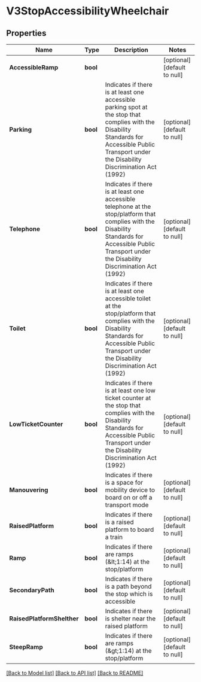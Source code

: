 # V3StopAccessibilityWheelchair

## Properties
Name | Type | Description | Notes
------------ | ------------- | ------------- | -------------
**AccessibleRamp** | **bool** |  | [optional] [default to null]
**Parking** | **bool** | Indicates if there is at least one accessible parking spot at the stop that complies with the Disability Standards for Accessible Public Transport under the Disability Discrimination Act (1992) | [optional] [default to null]
**Telephone** | **bool** | Indicates if there is at least one accessible telephone at the stop/platform that complies with the Disability Standards for Accessible Public Transport under the Disability Discrimination Act (1992) | [optional] [default to null]
**Toilet** | **bool** | Indicates if there is at least one accessible toilet at the stop/platform that complies with the Disability Standards for Accessible Public Transport under the Disability Discrimination Act (1992) | [optional] [default to null]
**LowTicketCounter** | **bool** | Indicates if there is at least one low ticket counter at the stop that complies with the Disability Standards for Accessible Public Transport under the Disability Discrimination Act (1992) | [optional] [default to null]
**Manouvering** | **bool** | Indicates if there is a space for mobility device to board on or off a transport mode | [optional] [default to null]
**RaisedPlatform** | **bool** | Indicates if there is a raised platform to board a train | [optional] [default to null]
**Ramp** | **bool** | Indicates if there are ramps (&amp;lt;1:14) at the stop/platform | [optional] [default to null]
**SecondaryPath** | **bool** | Indicates if there is a path beyond the stop which is accessible | [optional] [default to null]
**RaisedPlatformShelther** | **bool** | Indicates if there is shelter near the raised platform | [optional] [default to null]
**SteepRamp** | **bool** | Indicates if there are ramps (&amp;gt;1:14) at the stop/platform | [optional] [default to null]

[[Back to Model list]](../README.md#documentation-for-models) [[Back to API list]](../README.md#documentation-for-api-endpoints) [[Back to README]](../README.md)

